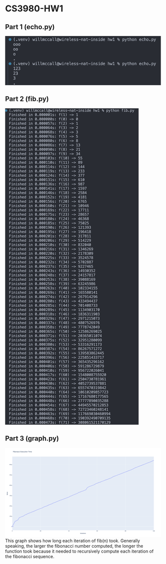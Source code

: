 # CS3980-HW1
## Part 1 (echo.py)
![echo.py output](echo-output.png)

## Part 2 (fib.py)
![fib.py output](fib-output.png)

## Part 3 (graph.py)
![graph.py output](cs3980-hw1-plot.png)
This graph shows how long each iteration of fib(n) took. Generally speaking, the larger the fibonacci number computed, the longer the function took because it needed to recursively compute each iteration of the fibonacci sequence.
